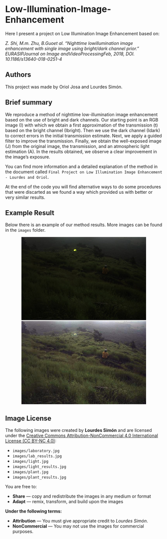 # Low-Illumination-Image-Enhancement
Here I present a project on Low Illumination Image Enhancement based on:
 
_Z. Shi, M.m. Zhu, B.Guoet al. “Nighttime lowillumination image enhancement with single image using bright/dark channel prior.” EURASIPJournal on Image andVideoProcessingFeb, 2018, DOI.
 10.1186/s13640-018-0251-4_

## Authors
This project was made by Oriol Josa and Lourdes Simón.

## Brief summary

We reproduce a method of nighttime low-illumination image enhancement based on the use of bright and dark channels. Our starting point is an RGB image (I) with which we obtain a first approximation of the transmission (t) based on the bright channel (Ibright). Then we use the dark channel (Idark) to correct errors in the initial transmission estimate. Next, we apply a guided filter to improve the transmission. Finally, we obtain the well-exposed image (J) from the original image, the transmission, and an atmospheric light estimation (A). In the results obtained, we observe a clear improvement in the image’s exposure.

You can find more information and a detailed explanation of the method in the document called `Final Project on Low Illumination Image Enhancement - Lourdes and Oriol`.

At the end of the code you will find alternative ways to do some procedures that were discarted as we found a way which provided us with better or very similar results.

## Example Result
Below there is an example of our method results. More images can be found in the `images` folder.

<p align="center">
  <img src="images/camping.jpg" width="400"/><br>
  <img src="images/camp_results.jpg" width="400"/>
</p>

## Image License

The following images were created by **Lourdes Simón** and are licensed under the [Creative Commons Attribution-NonCommercial 4.0 International License (CC BY-NC 4.0)](https://creativecommons.org/licenses/by-nc/4.0/):

- `images/laboratory.jpg`
- `images/lab_results.jpg`
- `images/light.jpg`
- `images/light_results.jpg`
- `images/plant.jpg`
- `images/plant_results.jpg`

You are free to:
- **Share** — copy and redistribute the images in any medium or format
- **Adapt** — remix, transform, and build upon the images

**Under the following terms:**
- **Attribution** — You must give appropriate credit to *Lourdes Simón*.
- **NonCommercial** — You may not use the images for commercial purposes.